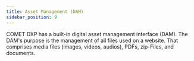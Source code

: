 ```yaml
---
title: Asset Management (DAM)
sidebar_position: 9
---
```


COMET DXP has a built-in digital asset management interface (DAM). The DAM's purpose is the management of all files used on a website. That comprises media files (images, videos, audios), PDFs, zip-Files, and documents.
